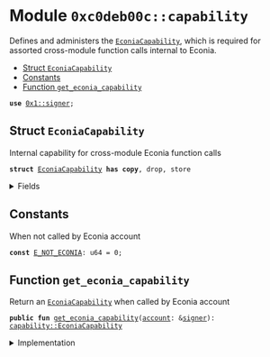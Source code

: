 
<a name="0xc0deb00c_capability"></a>

# Module `0xc0deb00c::capability`

Defines and administers the <code><a href="capability.md#0xc0deb00c_capability_EconiaCapability">EconiaCapability</a></code>, which is required
for assorted cross-module function calls internal to Econia.


-  [Struct `EconiaCapability`](#0xc0deb00c_capability_EconiaCapability)
-  [Constants](#@Constants_0)
-  [Function `get_econia_capability`](#0xc0deb00c_capability_get_econia_capability)


<pre><code><b>use</b> <a href="">0x1::signer</a>;
</code></pre>



<a name="0xc0deb00c_capability_EconiaCapability"></a>

## Struct `EconiaCapability`

Internal capability for cross-module Econia function calls


<pre><code><b>struct</b> <a href="capability.md#0xc0deb00c_capability_EconiaCapability">EconiaCapability</a> <b>has</b> <b>copy</b>, drop, store
</code></pre>



<details>
<summary>Fields</summary>


<dl>
<dt>
<code>dummy_field: bool</code>
</dt>
<dd>

</dd>
</dl>


</details>

<a name="@Constants_0"></a>

## Constants


<a name="0xc0deb00c_capability_E_NOT_ECONIA"></a>

When not called by Econia account


<pre><code><b>const</b> <a href="capability.md#0xc0deb00c_capability_E_NOT_ECONIA">E_NOT_ECONIA</a>: u64 = 0;
</code></pre>



<a name="0xc0deb00c_capability_get_econia_capability"></a>

## Function `get_econia_capability`

Return an <code><a href="capability.md#0xc0deb00c_capability_EconiaCapability">EconiaCapability</a></code> when called by Econia account


<pre><code><b>public</b> <b>fun</b> <a href="capability.md#0xc0deb00c_capability_get_econia_capability">get_econia_capability</a>(<a href="">account</a>: &<a href="">signer</a>): <a href="capability.md#0xc0deb00c_capability_EconiaCapability">capability::EconiaCapability</a>
</code></pre>



<details>
<summary>Implementation</summary>


<pre><code><b>public</b> <b>fun</b> <a href="capability.md#0xc0deb00c_capability_get_econia_capability">get_econia_capability</a>(
    <a href="">account</a>: &<a href="">signer</a>
): <a href="capability.md#0xc0deb00c_capability_EconiaCapability">EconiaCapability</a> {
    // Assert called by Econia <a href="">account</a>
    <b>assert</b>!(address_of(<a href="">account</a>) == @econia, <a href="capability.md#0xc0deb00c_capability_E_NOT_ECONIA">E_NOT_ECONIA</a>);
    // Return an Econia <a href="capability.md#0xc0deb00c_capability">capability</a>
    <a href="capability.md#0xc0deb00c_capability_EconiaCapability">EconiaCapability</a>{}
}
</code></pre>



</details>
